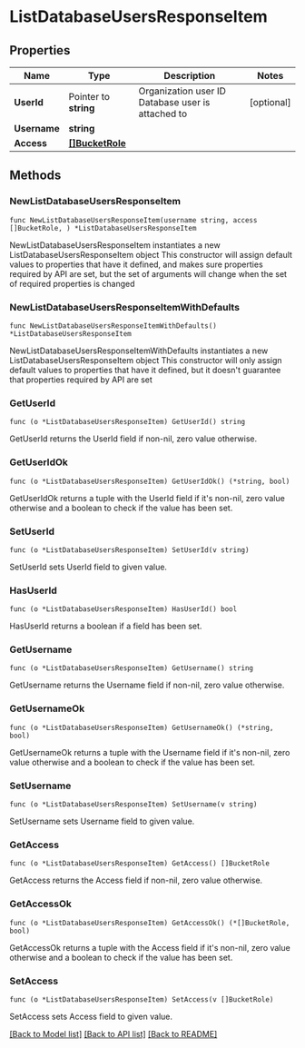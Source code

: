 # ListDatabaseUsersResponseItem

## Properties

Name | Type | Description | Notes
------------ | ------------- | ------------- | -------------
**UserId** | Pointer to **string** | Organization user ID Database user is attached to  | [optional] 
**Username** | **string** |  | 
**Access** | [**[]BucketRole**](BucketRole.md) |  | 

## Methods

### NewListDatabaseUsersResponseItem

`func NewListDatabaseUsersResponseItem(username string, access []BucketRole, ) *ListDatabaseUsersResponseItem`

NewListDatabaseUsersResponseItem instantiates a new ListDatabaseUsersResponseItem object
This constructor will assign default values to properties that have it defined,
and makes sure properties required by API are set, but the set of arguments
will change when the set of required properties is changed

### NewListDatabaseUsersResponseItemWithDefaults

`func NewListDatabaseUsersResponseItemWithDefaults() *ListDatabaseUsersResponseItem`

NewListDatabaseUsersResponseItemWithDefaults instantiates a new ListDatabaseUsersResponseItem object
This constructor will only assign default values to properties that have it defined,
but it doesn't guarantee that properties required by API are set

### GetUserId

`func (o *ListDatabaseUsersResponseItem) GetUserId() string`

GetUserId returns the UserId field if non-nil, zero value otherwise.

### GetUserIdOk

`func (o *ListDatabaseUsersResponseItem) GetUserIdOk() (*string, bool)`

GetUserIdOk returns a tuple with the UserId field if it's non-nil, zero value otherwise
and a boolean to check if the value has been set.

### SetUserId

`func (o *ListDatabaseUsersResponseItem) SetUserId(v string)`

SetUserId sets UserId field to given value.

### HasUserId

`func (o *ListDatabaseUsersResponseItem) HasUserId() bool`

HasUserId returns a boolean if a field has been set.

### GetUsername

`func (o *ListDatabaseUsersResponseItem) GetUsername() string`

GetUsername returns the Username field if non-nil, zero value otherwise.

### GetUsernameOk

`func (o *ListDatabaseUsersResponseItem) GetUsernameOk() (*string, bool)`

GetUsernameOk returns a tuple with the Username field if it's non-nil, zero value otherwise
and a boolean to check if the value has been set.

### SetUsername

`func (o *ListDatabaseUsersResponseItem) SetUsername(v string)`

SetUsername sets Username field to given value.


### GetAccess

`func (o *ListDatabaseUsersResponseItem) GetAccess() []BucketRole`

GetAccess returns the Access field if non-nil, zero value otherwise.

### GetAccessOk

`func (o *ListDatabaseUsersResponseItem) GetAccessOk() (*[]BucketRole, bool)`

GetAccessOk returns a tuple with the Access field if it's non-nil, zero value otherwise
and a boolean to check if the value has been set.

### SetAccess

`func (o *ListDatabaseUsersResponseItem) SetAccess(v []BucketRole)`

SetAccess sets Access field to given value.



[[Back to Model list]](../README.md#documentation-for-models) [[Back to API list]](../README.md#documentation-for-api-endpoints) [[Back to README]](../README.md)


